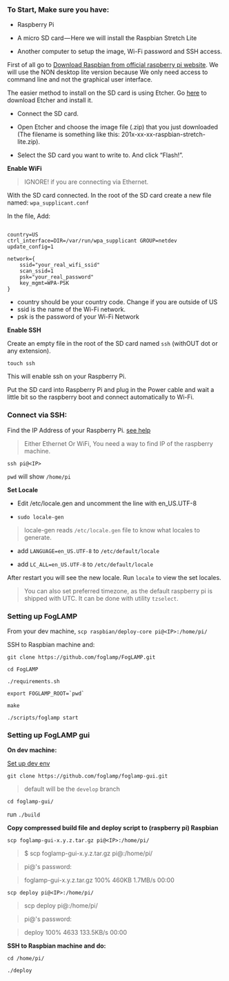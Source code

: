 
### To Start, Make sure you have:

* Raspberry Pi 

* A micro SD card — Here we will install the Raspbian Stretch Lite

* Another computer to setup the image, Wi-Fi password and SSH access.


First of all go to [Download Raspbian from official raspberry pi website](https://www.raspberrypi.org/downloads/raspbian/). We will use the NON desktop lite version because We only need access to command line and not the graphical user interface.

The easier method to install on the SD card is using Etcher. Go [here](https://etcher.io/) to download Etcher and install it. 

* Connect the SD card.

* Open Etcher and choose the image file (.zip) that you just downloaded (The filename is something like this: 201x-xx-xx-raspbian-stretch-lite.zip).

* Select the SD card you want to write to. And click “Flash!”.

**Enable WiFi**

> IGNORE! if you are connecting via Ethernet.

With the SD card connected. In the root of the SD card create a new file named: `wpa_supplicant.conf`

In the file, Add:

```

country=US
ctrl_interface=DIR=/var/run/wpa_supplicant GROUP=netdev
update_config=1

network={
    ssid="your_real_wifi_ssid"
    scan_ssid=1
    psk="your_real_password"
    key_mgmt=WPA-PSK
}

```

* country should be your country code. Change if you are outside of US
* ssid is the name of the Wi-Fi network.
* psk is the password of your Wi-Fi Network

**Enable SSH**

Create an empty file in the root of the SD card named `ssh` (withOUT dot or any extension). 

`touch ssh`

This will enable ssh on your Raspberry Pi.

Put the SD card into Raspberry Pi and plug in the Power cable and wait a little bit so the raspberry boot and connect automatically to Wi-Fi.


### Connect via SSH:

Find the IP Address of your Raspberry Pi. [see help](https://www.raspberrypi.org/documentation/remote-access/ip-address.md)

> Either Ethernet Or WiFi, You need a way to find IP of the raspberry machine.

`ssh pi@<IP>`

`pwd` will show `/home/pi`

**Set Locale**

* Edit /etc/locale.gen and uncomment the line with en_US.UTF-8

* `sudo locale-gen`

> locale-gen reads `/etc/locale.gen` file to know what locales to generate. 

* add `LANGUAGE=en_US.UTF-8` to `/etc/default/locale`

* add `LC_ALL=en_US.UTF-8` to `/etc/default/locale`

After restart you will see the new locale. Run `locale` to view the set locales. 

> You can also set preferred timezone, as the default raspberry pi is shipped with UTC. It can be done with utility `tzselect`.

### Setting up FogLAMP

From your dev machine, `scp raspbian/deploy-core pi@<IP>:/home/pi/`

SSH to Raspbian machine and:

```
git clone https://github.com/foglamp/FogLAMP.git

cd FogLAMP

./requirements.sh

export FOGLAMP_ROOT=`pwd`

make

./scripts/foglamp start
```

### Setting up FogLAMP gui

**On dev machine:**

[Set up dev env](https://github.com/foglamp/foglamp-gui#prerequisites)

`git clone https://github.com/foglamp/foglamp-gui.git` 

> default will be the `develop` branch

`cd foglamp-gui/`

run `./build`

**Copy compressed build file and deploy script to (raspberry pi) Raspbian**

`scp foglamp-gui-x.y.z.tar.gz pi@<IP>:/home/pi/`

> $ scp foglamp-gui-x.y.z.tar.gz pi@<IP>:/home/pi/

> pi@<IP>'s password:

> foglamp-gui-x.y.z.tar.gz    100%  460KB   1.7MB/s   00:00


`scp deploy pi@<IP>:/home/pi/`

> scp deploy pi@<IP>:/home/pi/

> pi@<IP>'s password:

> deploy                 100% 4633   133.5KB/s   00:00


**SSH to Raspbian machine and do:**

`cd /home/pi/`

`./deploy`
